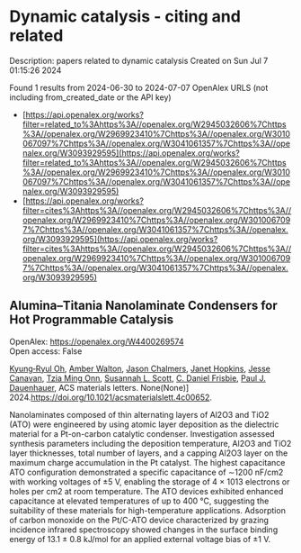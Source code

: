 # Dynamic catalysis - citing and related
Description: papers related to dynamic catalysis
Created on Sun Jul  7 01:15:26 2024

Found 1 results from 2024-06-30 to 2024-07-07
OpenAlex URLS (not including from_created_date or the API key)
- [https://api.openalex.org/works?filter=related_to%3Ahttps%3A//openalex.org/W2945032606%7Chttps%3A//openalex.org/W2969923410%7Chttps%3A//openalex.org/W3010067097%7Chttps%3A//openalex.org/W3041061357%7Chttps%3A//openalex.org/W3093929595](https://api.openalex.org/works?filter=related_to%3Ahttps%3A//openalex.org/W2945032606%7Chttps%3A//openalex.org/W2969923410%7Chttps%3A//openalex.org/W3010067097%7Chttps%3A//openalex.org/W3041061357%7Chttps%3A//openalex.org/W3093929595)
- [https://api.openalex.org/works?filter=cites%3Ahttps%3A//openalex.org/W2945032606%7Chttps%3A//openalex.org/W2969923410%7Chttps%3A//openalex.org/W3010067097%7Chttps%3A//openalex.org/W3041061357%7Chttps%3A//openalex.org/W3093929595](https://api.openalex.org/works?filter=cites%3Ahttps%3A//openalex.org/W2945032606%7Chttps%3A//openalex.org/W2969923410%7Chttps%3A//openalex.org/W3010067097%7Chttps%3A//openalex.org/W3041061357%7Chttps%3A//openalex.org/W3093929595)

## Alumina–Titania Nanolaminate Condensers for Hot Programmable Catalysis   

OpenAlex: https://openalex.org/W4400269574    
Open access: False
    
[Kyung‐Ryul Oh](https://openalex.org/A5069110770), [Amber Walton](https://openalex.org/A5053531082), [Jason Chalmers](https://openalex.org/A5057749512), [Janet Hopkins](https://openalex.org/A5080549016), [Jesse Canavan](https://openalex.org/A5051020128), [Tzia Ming Onn](https://openalex.org/A5078494384), [Susannah L. Scott](https://openalex.org/A5029871622), [C. Daniel Frisbie](https://openalex.org/A5071975512), [Paul J. Dauenhauer](https://openalex.org/A5003718847), ACS materials letters. None(None)] 2024.https://doi.org/10.1021/acsmaterialslett.4c00652.
    
Nanolaminates composed of thin alternating layers of Al2O3 and TiO2 (ATO) were engineered by using atomic layer deposition as the dielectric material for a Pt-on-carbon catalytic condenser. Investigation assessed synthesis parameters including the deposition temperature, Al2O3 and TiO2 layer thicknesses, total number of layers, and a capping Al2O3 layer on the maximum charge accumulation in the Pt catalyst. The highest capacitance ATO configuration demonstrated a specific capacitance of ∼1200 nF/cm2 with working voltages of ±5 V, enabling the storage of 4 × 1013 electrons or holes per cm2 at room temperature. The ATO devices exhibited enhanced capacitance at elevated temperatures of up to 400 °C, suggesting the suitability of these materials for high-temperature applications. Adsorption of carbon monoxide on the Pt/C-ATO device characterized by grazing incidence infrared spectroscopy showed changes in the surface binding energy of 13.1 ± 0.8 kJ/mol for an applied external voltage bias of ±1 V.    

    
